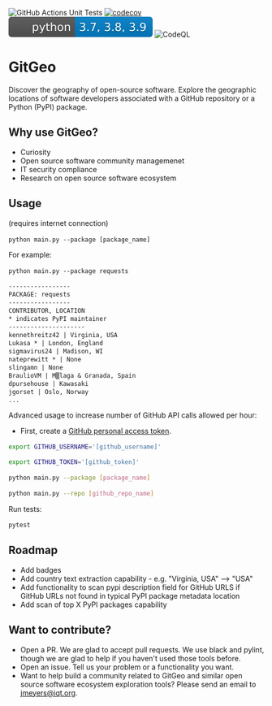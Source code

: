![GitHub Actions Unit Tests](https://github.com/IQTLabs/GitGeo/workflows/Python%20package/badge.svg)
[![codecov](https://codecov.io/gh/IQTLabs/GitGeo/branch/main/graph/badge.svg?token=W5DVGL0VMN)](https://codecov.io/gh/IQTLabs/GitGeo)
![Python Versions Supported](https://github.com/IQTLabs/GitGeo/blob/main/badges/python_versions_supported.svg)
![CodeQL](https://github.com/IQTLabs/GitGeo/workflows/CodeQL/badge.svg)

# GitGeo
Discover the geography of open-source software. Explore the geographic locations of software developers associated with a GitHub repository or a Python (PyPI) package.

## Why use GitGeo?
- Curiosity
- Open source software community managemenet
- IT security compliance
- Research on open source software ecosystem

## Usage

(requires internet connection)

```python main.py --package [package_name]```

For example:

```python main.py --package requests```

```
-----------------
PACKAGE: requests
-----------------
CONTRIBUTOR, LOCATION
* indicates PyPI maintainer
---------------------
kennethreitz42 | Virginia, USA
Lukasa * | London, England
sigmavirus24 | Madison, WI
nateprewitt * | None
slingamn | None
BraulioVM | M▒laga & Granada, Spain
dpursehouse | Kawasaki
jgorset | Oslo, Norway
...
```

Advanced usage to increase number of GitHub API calls allowed per hour:

- First, create a [GitHub personal access token](https://docs.github.com/en/github/authenticating-to-github/creating-a-personal-access-token).

```bash
export GITHUB_USERNAME='[github_username]'
```

```bash
export GITHUB_TOKEN='[github_token]'
```

```bash
python main.py --package [package_name]
```

```bash
python main.py --repo [github_repo_name]
```

Run tests:

```bash
pytest
```

## Roadmap

- Add badges
- Add country text extraction capability - e.g. "Virginia, USA" --> "USA"
- Add functionality to scan pypi description field for GitHub URLS if GitHub URLs not found
  in typical PyPI package metadata location
- Add scan of top X PyPI packages capability

## Want to contribute?

- Open a PR. We are glad to accept pull requests. We use black and pylint, though we
  are glad to help if you haven't used those tools before.
- Open an issue. Tell us your problem or a functionality you want.
- Want to help build a community related to GitGeo and similar open source software
  ecosystem exploration tools? Please send an email to jmeyers@iqt.org.